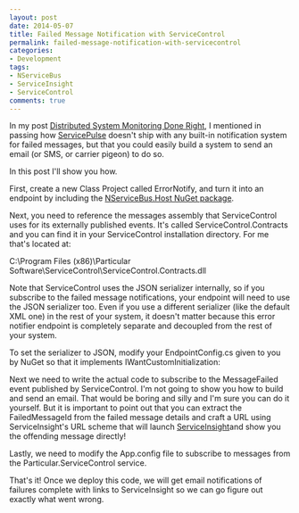 ```yaml
---
layout: post
date: 2014-05-07
title: Failed Message Notification with ServiceControl
permalink: failed-message-notification-with-servicecontrol
categories:
- Development
tags:
- NServiceBus
- ServiceInsight
- ServiceControl
comments: true
---
```

In my post [Distributed System Monitoring Done Right](http://www.make-awesome.com/2014/04/distributed-system-monitoring-done-right/), I mentioned in passing how [ServicePulse](http://particular.net/servicepulse) doesn't ship with any built-in notification system for failed messages, but that you could easily build a system to send an email (or SMS, or carrier pigeon) to do so.

In this post I'll show you how.

<!-- more -->

First, create a new Class Project called ErrorNotify, and turn it into an endpoint by including the [NServiceBus.Host NuGet package](http://www.nuget.org/packages/NServiceBus.Host).

Next, you need to reference the messages assembly that ServiceControl uses for its externally published events. It's called ServiceControl.Contracts and you can find it in your ServiceControl installation directory. For me that's located at:

C:\\Program Files (x86)\\Particular Software\\ServiceControl\\ServiceControl.Contracts.dll

Note that ServiceControl uses the JSON serializer internally, so if you subscribe to the failed message notifications, your endpoint will need to use the JSON serializer too. Even if you use a different serializer (like the default XML one) in the rest of your system, it doesn't matter because this error notifier endpoint is completely separate and decoupled from the rest of your system.

To set the serializer to JSON, modify your EndpointConfig.cs given to you by NuGet so that it implements IWantCustomInitialization:

<script src="https://gist.github.com/ff420add0138b6b6c9d9.js?file=EndpointConfig.cs"></script>

Next we need to write the actual code to subscribe to the MessageFailed event published by ServiceControl. I'm not going to show you how to build and send an email. That would be boring and silly and I'm sure you can do it yourself. But it is important to point out that you can extract the FailedMessageId from the failed message details and craft a URL using ServiceInsight's URL scheme that will launch [ServiceInsight](http://particular.net/serviceinsight)and show you the offending message directly!

<script src="https://gist.github.com/ff420add0138b6b6c9d9.js?file=ErrorNotify.cs"></script>

Lastly, we need to modify the App.config file to subscribe to messages from the Particular.ServiceControl service.

<script src="https://gist.github.com/ff420add0138b6b6c9d9.js?file=App.config"></script>

That's it! Once we deploy this code, we will get email notifications of failures complete with links to ServiceInsight so we can go figure out exactly what went wrong.
